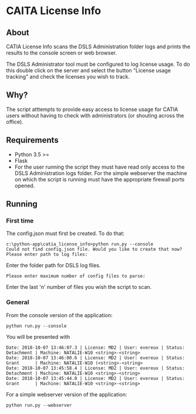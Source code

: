 # CAITA License Info

## About

CATIA License Info scans the DSLS Administration folder logs and prints the results to the console screen or web browser.

The DSLS Administrator tool must be configured to log license usage. To do this double click on the server and select the button "License usage tracking" and check the licenses you wish to track.

## Why?

The script atttempts to provide easy access to license usage for CATIA users without having to check with administrators (or shouting across the office).


## Requirements
* Python 3.5 >=
* Flask
* For the user running the script they must have read only access to the DSLS Administration logs folder. For the simple webserver the machine on which the script is running must have the appropriate firewall ports opened.


## Running

### First time

The config.json must first be created. To do that:

    c:\python-app\catia_license_info>python run.py --console
    Could not find config.json file. Would you like to create that now?
    Please enter path to log files:

Enter the folder path for DSLS log files.

    Please enter maximum number of config files to parse:

Enter the last 'n' number of files you wish the script to scan.


### General

From the console version of the application:

    python run.py --console

You will be presented with

    Date: 2018-10-07 13:46:07.3 | License: MD2 | User: evereux | Status: Detachment | Machine: NATALIE-W10 <string>-<string>
    Date: 2018-10-07 13:46:00.6 | License: MD2 | User: evereux | Status: Grant      | Machine: NATALIE-W10 (<string>-<string>
    Date: 2018-10-07 13:45:58.4 | License: MD2 | User: evereux | Status: Detachment | Machine: NATALIE-W10 <string>-<string>
    Date: 2018-10-07 13:45:44.0 | License: MD2 | User: evereux | Status: Grant      | Machine: NATALIE-W10 <string>-<string>

For a simple webserver version of the application:
    
    python run.py --webserver





